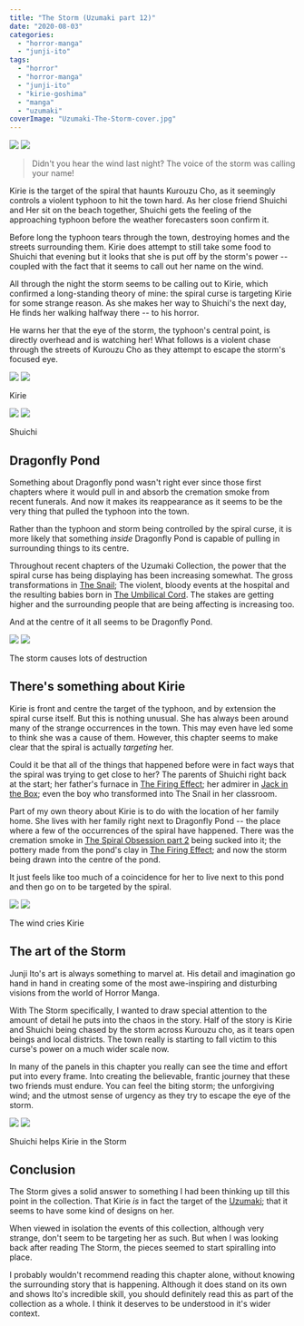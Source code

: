 ```yaml
---
title: "The Storm (Uzumaki part 12)"
date: "2020-08-03"
categories: 
  - "horror-manga"
  - "junji-ito"
tags: 
  - "horror"
  - "horror-manga"
  - "junji-ito"
  - "kirie-goshima"
  - "manga"
  - "uzumaki"
coverImage: "Uzumaki-The-Storm-cover.jpg"
---
```


[![](images/Uzumaki-The-Storm-cover.jpg)](images/Uzumaki-The-Storm-cover.jpg)
[![](images/Uzumaki-The-Storm-cover.jpg)](images/Uzumaki-The-Storm-cover.jpg)

> Didn't you hear the wind last night? The voice of the storm was calling your name!

Kirie is the target of the spiral that haunts Kurouzu Cho, as it seemingly controls a violent typhoon to hit the town hard. As her close friend Shuichi and Her sit on the beach together, Shuichi gets the feeling of the approaching typhoon before the weather forecasters soon confirm it.

Before long the typhoon tears through the town, destroying homes and the streets surrounding them. Kirie does attempt to still take some food to Shuichi that evening but it looks that she is put off by the storm's power -- coupled with the fact that it seems to call out her name on the wind.

All through the night the storm seems to be calling out to Kirie, which confirmed a long-standing theory of mine: the spiral curse is targeting Kirie for some strange reason. As she makes her way to Shuichi's the next day, He finds her walking halfway there -- to his horror.

He warns her that the eye of the storm, the typhoon's central point, is directly overhead and is watching her! What follows is a violent chase through the streets of Kurouzu Cho as they attempt to escape the storm's focused eye.

[![](images/Kirie-in-The-Storm.jpg)](images/Kirie-in-The-Storm.jpg)
[![](images/Kirie-in-The-Storm.jpg)](images/Kirie-in-The-Storm.jpg)

Kirie

[![](images/Shuichi-in-The-Storm.jpg)](images/Shuichi-in-The-Storm.jpg)
[![](images/Shuichi-in-The-Storm.jpg)](images/Shuichi-in-The-Storm.jpg)

Shuichi

## Dragonfly Pond

Something about Dragonfly pond wasn't right ever since those first chapters where it would pull in and absorb the cremation smoke from recent funerals. And now it makes its reappearance as it seems to be the very thing that pulled the typhoon into the town.

Rather than the typhoon and storm being controlled by the spiral curse, it is more likely that something _inside_ Dragonfly Pond is capable of pulling in surrounding things to its centre.

Throughout recent chapters of the Uzumaki Collection, the power that the spiral curse has being displaying has been increasing somewhat. The gross transformations in [The Snail](https://junjiitomanga.com/the-snail-uzumaki-part-8/); The violent, bloody events at the hospital and the resulting babies born in [The Umbilical Cord](https://junjiitomanga.com/the-umbilical-cord-uzumaki-part-11/). The stakes are getting higher and the surrounding people that are being affecting is increasing too.

And at the centre of it all seems to be Dragonfly Pond.

[![](images/The-storm-causes-lots-of-destruction.jpg)](images/The-storm-causes-lots-of-destruction.jpg)
[![](images/The-storm-causes-lots-of-destruction.jpg)](images/The-storm-causes-lots-of-destruction.jpg)

The storm causes lots of destruction

## There's something about Kirie

Kirie is front and centre the target of the typhoon, and by extension the spiral curse itself. But this is nothing unusual. She has always been around many of the strange occurrences in the town. This may even have led some to think she was a cause of them. However, this chapter seems to make clear that the spiral is actually _targeting_ her.

Could it be that all of the things that happened before were in fact ways that the spiral was trying to get close to her? The parents of Shuichi right back at the start; her father's furnace in [The Firing Effect](https://junjiitomanga.com/the-firing-effect-uzumaki-part-4/); her admirer in [Jack in the Box](https://junjiitomanga.com/jack-in-the-box-uzumaki-part-7/); even the boy who transformed into The Snail in her classroom.

Part of my own theory about Kirie is to do with the location of her family home. She lives with her family right next to Dragonfly Pond -- the place where a few of the occurrences of the spiral have happened. There was the cremation smoke in [The Spiral Obsession part 2](https://junjiitomanga.com/the-spiral-obsession-part-2-uzumaki-part-2/) being sucked into it; the pottery made from the pond's clay in [The Firing Effect](https://junjiitomanga.com/the-firing-effect-uzumaki-part-4/); and now the storm being drawn into the centre of the pond.

It just feels like too much of a coincidence for her to live next to this pond and then go on to be targeted by the spiral.

[![](images/The-wind-cries-Kirie.jpg)](images/The-wind-cries-Kirie.jpg)
[![](images/The-wind-cries-Kirie.jpg)](images/The-wind-cries-Kirie.jpg)

The wind cries Kirie

## The art of the Storm

Junji Ito's art is always something to marvel at. His detail and imagination go hand in hand in creating some of the most awe-inspiring and disturbing visions from the world of Horror Manga.

With The Storm specifically, I wanted to draw special attention to the amount of detail he puts into the chaos in the story. Half of the story is Kirie and Shuichi being chased by the storm across Kurouzu cho, as it tears open beings and local districts. The town really is starting to fall victim to this curse's power on a much wider scale now.

In many of the panels in this chapter you really can see the time and effort put into every frame. Into creating the believable, frantic journey that these two friends must endure. You can feel the biting storm; the unforgiving wind; and the utmost sense of urgency as they try to escape the eye of the storm.

[![](images/Shuichi-helps-Kirie-in-the-Storm.jpg)](images/Shuichi-helps-Kirie-in-the-Storm.jpg)
[![](images/Shuichi-helps-Kirie-in-the-Storm.jpg)](images/Shuichi-helps-Kirie-in-the-Storm.jpg)

Shuichi helps Kirie in the Storm

## Conclusion

The Storm gives a solid answer to something I had been thinking up till this point in the collection. That Kirie _is_ in fact the target of the [Uzumaki](https://junjiitomanga.com/tag/uzumaki/); that it seems to have some kind of designs on her.

When viewed in isolation the events of this collection, although very strange, don't seem to be targeting her as such. But when I was looking back after reading The Storm, the pieces seemed to start spiralling into place.

I probably wouldn't recommend reading this chapter alone, without knowing the surrounding story that is happening. Although it does stand on its own and shows Ito's incredible skill, you should definitely read this as part of the collection as a whole. I think it deserves to be understood in it's wider context.
